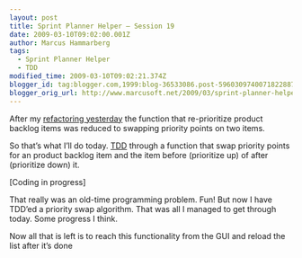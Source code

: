 ```yaml
---
layout: post
title: Sprint Planner Helper – Session 19
date: 2009-03-10T09:02:00.001Z
author: Marcus Hammarberg
tags:
  - Sprint Planner Helper
  - TDD
modified_time: 2009-03-10T09:02:21.374Z
blogger_id: tag:blogger.com,1999:blog-36533086.post-5960309740071822887
blogger_orig_url: http://www.marcusoft.net/2009/03/sprint-planner-helper-session-19.html
---
```



After my <a
href="http://www.marcusoft.net/2009/03/sprint-planner-helper-session-18.html"
target="_blank">refactoring yesterday</a> the function that
re-prioritize product backlog items was reduced to swapping priority
points on two items.

So that’s what I’ll do today.
<a href="http://en.wikipedia.org/wiki/Test-driven_development"
target="_blank">TDD</a> through a function that swap priority points for
an product backlog item and the item before (prioritize up) of after
(prioritize down) it.

\[Coding in progress\]

That really was an old-time programming problem. Fun! But now I have
TDD’ed a priority swap algorithm. That was all I managed to get through
today. Some progress I think.

Now all that is left is to reach this functionality from the GUI and
reload the list after it’s done
